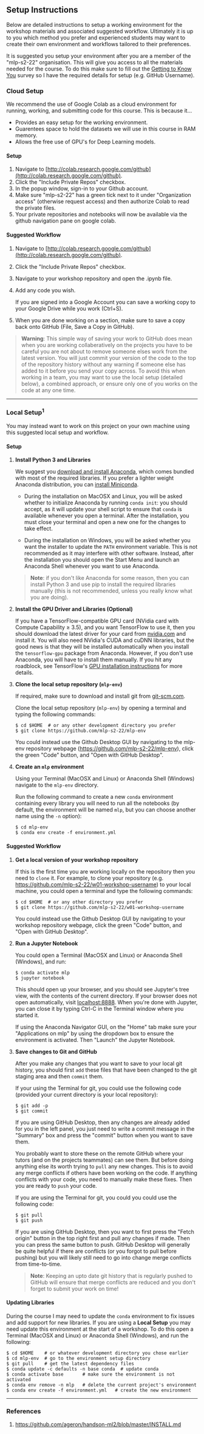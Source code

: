 ## Setup Instructions
Below are detailed instructions to setup a working environment for the workshop materials and associated suggested workflow. Ultimately it is up to you which method you prefer and experienced students may want to create their own environment and workflows tailored to their preferences.

It is suggested you setup your environment after you are a member of the "mlp-s2-22" organisation. This will give you access to all the materials needed for the course. To do this make sure to fill out the [Getting to Know You](https://forms.office.com/r/BXJFxjTKvb) survey so I have the required details for setup (e.g. GitHub Username).

### Cloud Setup
We recommend the use of Google Colab as a cloud environment for running, working, and submitting code for this course. This is because it...

- Provides an easy setup for the working environment.
- Guarentees space to hold the datasets we will use in this course in RAM memory.
- Allows the free use of GPU's for Deep Learning models.

#### Setup

1. Navigate to [http://colab.research.google.com/github](http://colab.research.google.com/github).
2. Click the "Include Private Repos" checkbox.
3. In the popup window, sign-in to your Github account.
4. Make sure "mlp-s2-22" has a green tick next to it under "Organization access" (otherwise request access) and then authorize Colab to read the private files.
5. Your private repositories and notebooks will now be available via the github navigation pane on google colab.

#### Suggested Workflow

1. Navigate to [http://colab.research.google.com/github](http://colab.research.google.com/github).
2. Click the "Include Private Repos" checkbox.
3. Navigate to your workshop repository and open the .ipynb file.
4. Add any code you wish. 
    
    If you are signed into a Google Account you can save a working copy to your Google Drive while you work (Ctrl+S).

5. When you are done working on a section, make sure to save a copy back onto GitHub (File, Save a Copy in GitHub).

> **Warning**: This simple way of saving your work to GitHub does mean when you are working collaberatively on the projects you have to be careful you are not about to remove someone elses work from the latest version. You will just commit your version of the code to the top of the repository history without any warning if someone else has added to it before you send your copy across. To avoid this when working in a team, you may want to use the local setup (detailed below), a combined approach, or ensure only one of you works on the code at any one time.
---

### Local Setup<sup>1</sup>
You may instead want to work on this project on your own machine using this suggested local setup and workflow.

#### Setup

1. __Install Python 3 and Libraries__

    We suggest you [download and install Anaconda](https://www.anaconda.com/distribution/), which comes bundled with most of the required libraries. If you prefer a lighter weight Anaconda distribution, you can [install Miniconda](https://docs.conda.io/en/latest/miniconda.html).
  
    - During the installation on MacOSX and Linux, you will be asked whether to initialize Anaconda by running `conda init`: you should accept, as it will update your shell script to ensure that `conda` is available whenever you open a terminal. After the installation, you must close your terminal and open a new one for the changes to take effect.
  
    - During the installation on Windows, you will be asked whether you want the installer to update the `PATH` environment variable. This is not recommended as it may interfere with other software. Instead, after the installation you should open the Start Menu and launch an Anaconda Shell whenever you want to use Anaconda.
  
    > **Note**: if you don't like Anaconda for some reason, then you can install Python 3 and use pip to install the required libraries manually (this is not recommended, unless you really know what you are doing).

2. __Install the GPU Driver and Libraries (Optional)__

    If you have a TensorFlow-compatible GPU card (NVidia card with Compute Capability ≥ 3.5), and you want TensorFlow to use it, then you should download the latest driver for your card from [nvidia.com](https://www.nvidia.com/Download/index.aspx?lang=en-us) and install it. You will also need NVidia's CUDA and cuDNN libraries, but the good news is that they will be installed automatically when you install the `tensorflow-gpu` package from Anaconda. However, if you don't use Anaconda, you will have to install them manually. If you hit any roadblock, see TensorFlow's [GPU installation instructions](https://tensorflow.org/install/gpu) for more details.

3. __Clone the local setup repository (`mlp-env`)__

    If required, make sure to download and install git from [git-scm.com](git-scm.com).
    
    Clone the local setup repository (`mlp-env`) by opening a terminal and typing the following commands:
    ```
    $ cd $HOME  # or any other development directory you prefer
    $ git clone https://github.com/mlp-s2-22/mlp-env
    ```
    You could instead use the Github Desktop GUI by navigating to the mlp-env repository webpage (https://github.com/mlp-s2-22/mlp-env), click the green "Code" button, and "Open with GitHub Desktop".

4. __Create an `mlp` environment__

    Using your Terminal (MacOSX and Linux) or Anaconda Shell (Windows) navigate to the `mlp-env` directory.

    Run the following command to create a new `conda` environment containing every library you will need to run all the notebooks (by default, the environment will be named `mlp`, but you can choose another name using the `-n` option):
    ```
    $ cd mlp-env
    $ conda env create -f environment.yml
    ```

#### Suggested Workflow

1. __Get a local version of your workshop repository__

    If this is the first time you are working locally on the repository then you need to `clone` it. For example, to clone your repository (e.g. https://github.com/mlp-s2-22/w01-workshop-username) to your local machine, you could open a terminal and type the following commands:
    ```
    $ cd $HOME  # or any other directory you prefer
    $ git clone https://github.com/mlp-s2-22/w01-workshop-username
    ```
    You could instead use the Github Desktop GUI by navigating to your workshop repository webpage, click the green "Code" button, and "Open with GitHub Desktop".

2. __Run a Jupyter Notebook__
    
    You could open a Terminal (MacOSX and Linux) or Anaconda Shell (Windows), and run:
    ```
    $ conda activate mlp
    $ jupyter notebook
    ```
    This should open up your browser, and you should see Jupyter's tree view, with the contents of the current directory. If your browser does not open automatically, visit [localhost:8888](http://localhost:8888/tree). When you're done with Jupyter, you can close it by typing Ctrl-C in the Terminal window where you started it.

    If using the Anaconda Navigator GUI, on the "Home" tab make sure your "Applications on mlp" by using the dropdown box to ensure the environment is activated. Then "Launch" the Jupyter Notebook.

3. __Save changes to Git and GitHub__

    After you make any changes that you want to save to your local git history, you should first `add` these files that have been changed to the git staging area and then `commit` them. 

    If your using the Terminal for git, you could use the following code (provided your current directory is your local repository):
    ```
    $ git add -p
    $ git commit
    ```
    If you are using GitHub Desktop, then any changes are already added for you in the left panel, you just need to write a commit message in the "Summary" box and press the "commit" button when you want to save them.

    You probably want to store these on the remote GitHub where your tutors (and on the projects teammates) can see them. But before doing anything else its worth trying to `pull` any new changes. This is to avoid any merge conflicts if others have been working on the code. If anything conflicts with your code, you need to manually make these fixes. Then you are ready to `push` your code. 

    If you are using the Terminal for git, you could you could use the following code:
     ```
    $ git pull
    $ git push
    ```

    If you are using GitHub Desktop, then you want to first press the "Fetch origin" button in the top right first and pull any changes if made. Then you can press the same button to push. GitHub Desktop will generally be quite helpful if there are conflicts (or you forgot to pull before pushing) but you will likely still need to go into change merge conflicts from time-to-time.

    > **Note**: Keeping an upto date git history that is regularly pushed to GitHub will ensure that merge conflicts are reduced and you don't forget to submit your work on time!

#### Updating Libraries
  
During the course I may need to update the `conda` environment to fix issues and add support for new libraries. If you are using a __Local Setup__ you may need update this environment at the start of a workshop. To do this open a Terminal (MacOSX and Linux) or Anaconda Shell (Windows), and run the following:

```
$ cd $HOME    # or whatever development directory you chose earlier
$ cd mlp-env  # go to the environment setup directory
$ git pull    # get the latest dependency files
$ conda update -c defaults -n base conda  # update conda
$ conda activate base       # make sure the environment is not activated
$ conda env remove -n mlp   # delete the current project's environment
$ conda env create -f environment.yml   # create the new environment
```

---
### References 
1. https://github.com/ageron/handson-ml2/blob/master/INSTALL.md
